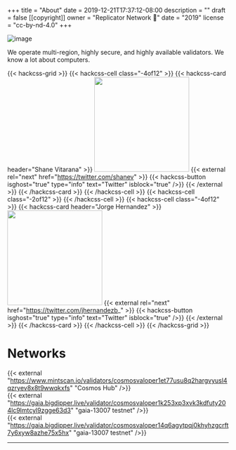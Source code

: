 +++
title = "About"
date = 2019-12-21T17:37:12-08:00
description = ""
draft = false
[[copyright]]
  owner = "Replicator Network 👾"
  date = "2019"
  license = "cc-by-nd-4.0"
+++

![image](https://vignette.wikia.nocookie.net/stargate/images/3/31/Replicator.JPG/revision/latest?cb=20080425065649)

We operate multi-region, highly secure, and highly available validators. We know a lot about computers. 

<!--more--> 

{{< hackcss-grid >}}
  {{< hackcss-cell class="-4of12" >}}
    {{< hackcss-card header="Shane Vitarana" >}}
      <img src="/shane.png" width="216" height="216"/>
      {{< external rel="next" href="https://twitter.com/shanev" >}}
        {{< hackcss-button isghost="true" type="info" text="Twitter" isblock="true" />}}
      {{< /external >}}
    {{< /hackcss-card >}}
  {{< /hackcss-cell >}}
  {{< hackcss-cell class="-2of12" >}}
  {{< /hackcss-cell >}}
  {{< hackcss-cell class="-4of12" >}}
    {{< hackcss-card header="Jorge Hernandez" >}}
      <img src="/jorge.jpg" width="216" height="216"/>
      {{< external rel="next" href="https://twitter.com/jhernandezb_" >}}
        {{< hackcss-button isghost="true" type="info" text="Twitter" isblock="true" />}}
      {{< /external >}}
    {{< /hackcss-card >}}
  {{< /hackcss-cell >}}
{{< /hackcss-grid >}}
<br />

# Networks

{{< external "https://www.mintscan.io/validators/cosmosvaloper1et77usu8q2hargvyusl4qzryev8x8t9wwqkxfs" "Cosmos Hub" />}}
<br />
{{< external "https://gaia.bigdipper.live/validator/cosmosvaloper1k253xp3xvk3kdfuty204lc9lmtcyl9zgge63d3" "gaia-13007 testnet" />}}
<br />
{{< external "https://gaia.bigdipper.live/validator/cosmosvaloper14q6agytpqj0khyhzgcrft7y6xyw8azhe75x5hx" "gaia-13007 testnet" />}}

---
